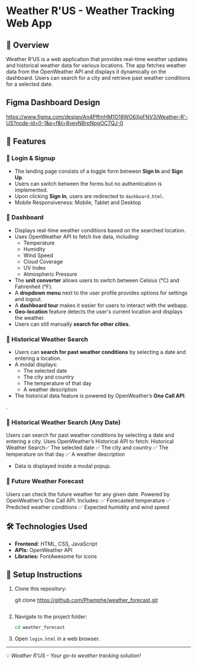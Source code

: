 # Weather R'US - Weather Tracking Web App

## 📌 Overview

Weather R’US is a web application that provides real-time weather updates and historical weather data for various locations.
The app fetches weather data from the OpenWeather API and displays it dynamically on the dashboard. Users can search for a city and retrieve past weather conditions for a selected date.

##  Figma Dashboard Design
https://www.figma.com/design/An4PffmHM1O18WO6XpFNV3/Weather-R'-US?node-id=0-1&p=f&t=8vevN8rpNpgOC7QJ-0

## 🌟 Features

### 🔹 Login & Signup

- The landing page consists of a toggle form between **Sign In** and **Sign Up**.
- Users can switch between the forms but no authentication is implemented.
- Upon clicking **Sign In**, users are redirected to `dashboard.html`.
- Mobile Responsiveness: Mobile, Tablet and Desktop

### 🔹 Dashboard

- Displays real-time weather conditions based on the searched location.
- Uses OpenWeather API to fetch live data, including:
  - Temperature
  - Humidity
  - Wind Speed
  - Cloud Coverage
  - UV Index
  - Atmospheric Pressure
- The **unit converter** allows users to switch between Celsius (°C) and Fahrenheit (°F).
- A **dropdown menu** next to the user profile provides options for settings and logout.
- A **dashboard tour** makes it easier for users to interact with the webapp.
- **Geo-location** feature detects the user's current location and displays the weather.
- Users can still manually **search for other cities**.
### 🔹 Historical Weather Search

- Users can **search for past weather conditions** by selecting a date and entering a location.
- A modal displays:
  - The selected date
  - The city and country
  - The temperature of that day
  - A weather description
- The historical data feature is powered by OpenWeather’s **One Call API**.

.
### 🔹 Historical Weather Search (Any Date)
Users can search for past weather conditions by selecting a date and entering a city.
Uses OpenWeather’s Historical API to fetch:
Historical Weather Search✅ The selected date
✅ The city and country
✅ The temperature on that day
✅ A weather description
- Data is displayed inside a modal popup.

### 🔹 Future Weather Forecast
Users can check the future weather for any given date.
Powered by OpenWeather’s One Call API.
Includes:
✅ Forecasted temperature
✅ Predicted weather conditions
✅ Expected humidity and wind speed

## 🛠️ Technologies Used

- **Frontend:** HTML, CSS, JavaScript
- **APIs:** OpenWeather API
- **Libraries:** FontAwesome for icons

## 🚀 Setup Instructions

1. Clone this repository:

   git clone https://github.com/Phamphe/weather_forecast.git

   ```

   ```

2. Navigate to the project folder:
   ```sh
   cd weather_forecast
   ```
3. Open `login.html` in a web browser.

---

💡 _Weather R’US - Your go-to weather tracking solution!_
